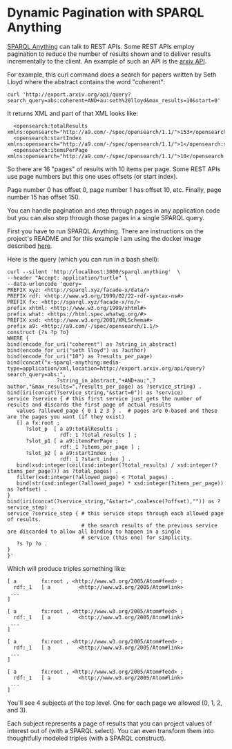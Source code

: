 # Dynamic Pagination with SPARQL Anything

[SPARQL Anything](https://github.com/SPARQL-Anything/sparql.anything) can talk to REST APIs. 
Some REST APIs employ pagination to reduce the number of results shown and to deliver results incrementally to the client.
An example of such an API is the [arxiv API](https://arxiv.org/help/api/user-manual#Quickstart).

For example, this curl command does a search for papers written by Seth Lloyd where the abstract contains the word "coherent":

``curl 'http://export.arxiv.org/api/query?search_query=abs:coherent+AND+au:seth%20lloyd&max_results=10&start=0'``

It returns XML and part of that XML looks like:
```
  <opensearch:totalResults xmlns:opensearch="http://a9.com/-/spec/opensearch/1.1/">153</opensearch:totalResults>
  <opensearch:startIndex xmlns:opensearch="http://a9.com/-/spec/opensearch/1.1/">1</opensearch:startIndex>
  <opensearch:itemsPerPage xmlns:opensearch="http://a9.com/-/spec/opensearch/1.1/">10</opensearch:itemsPerPage>
```

So there are 16 "pages" of results with 10 items per page.
Some REST APIs use page numbers but this one uses offsets (or start index).

Page number 0 has offset 0, page number 1 has offset 10, etc.
Finally, page number 15 has offset 150.


You can handle pagination and step through pages in any application code but you can also step through those pages in a single SPARQL query.

First you have to run SPARQL Anything.
There are instructions on the project's README and for this example I am using the docker image described [here](https://github.com/justin2004/sparql.anything/blob/fuseki-docker/BROWSER.md).


Here is the query (which you can run in a bash shell):


```sparql
curl --silent 'http://localhost:3000/sparql.anything'  \
--header "Accept: application/turtle" \
--data-urlencode 'query=
PREFIX xyz: <http://sparql.xyz/facade-x/data/>
PREFIX rdf: <http://www.w3.org/1999/02/22-rdf-syntax-ns#>
PREFIX fx: <http://sparql.xyz/facade-x/ns/>
prefix xhtml: <http://www.w3.org/1999/xhtml#>
prefix what: <https://html.spec.whatwg.org/#>
PREFIX xsd: <http://www.w3.org/2001/XMLSchema#>
prefix a9: <http://a9.com/-/spec/opensearch/1.1/>
construct {?s ?p ?o}
WHERE {
bind(encode_for_uri("coherent") as ?string_in_abstract)
bind(encode_for_uri("seth lloyd") as ?author)
bind(encode_for_uri("10") as ?results_per_page)
bind(concat("x-sparql-anything:media-type=application/xml,location=http://export.arxiv.org/api/query?search_query=abs:",
                ?string_in_abstract,"+AND+au:",?author,"&max_results=",?results_per_page) as ?service_string) .
bind(iri(concat(?service_string,"&start=0")) as ?service)
service ?service { # this first service just gets the number of results and discards the first page of actual results
   values ?allowed_page { 0 1 2 3 } .  # pages are 0-based and these are the pages you want (if they exist)
   [] a fx:root ;
      ?slot_p  [ a a9:totalResults ;
                 rdf:_1 ?total_results ] ;
      ?slot_p1 [ a a9:itemsPerPage ;
                 rdf:_1 ?items_per_page ] ;
      ?slot_p2 [ a a9:startIndex ;
                 rdf:_1 ?start_index ] .
   bind(xsd:integer(ceil(xsd:integer(?total_results) / xsd:integer(?items_per_page))) as ?total_pages) .
   filter(xsd:integer(?allowed_page) < ?total_pages) .
   bind(str(xsd:integer(?allowed_page) * xsd:integer(?items_per_page)) as ?offset) .
}
bind(iri(concat(?service_string,"&start=",coalesce(?offset),"")) as ?service_step) .
service ?service_step { # this service steps through each allowed page of results.
                        # the search results of the previous service are discarded to allow all binding to happen in a single
                        # service (this one) for simplicity.
   ?s ?p ?o .
}
}'
```


Which will produce triples something like:
```
[ a        fx:root , <http://www.w3.org/2005/Atom#feed> ;
  rdf:_1   [ a         <http://www.w3.org/2005/Atom#link> 
 ...
]

[ a        fx:root , <http://www.w3.org/2005/Atom#feed> ;
  rdf:_1   [ a         <http://www.w3.org/2005/Atom#link> 
 ...
]

[ a        fx:root , <http://www.w3.org/2005/Atom#feed> ;
  rdf:_1   [ a         <http://www.w3.org/2005/Atom#link> 
 ...
]

[ a        fx:root , <http://www.w3.org/2005/Atom#feed> ;
  rdf:_1   [ a         <http://www.w3.org/2005/Atom#link> 
 ...
]

```

You'll see 4 subjects at the top level.
One for each page we allowed (0, 1, 2, and 3).

Each subject represents a page of results that you can project values of interest out of (with a SPARQL select). 
You can even transform them into thoughtfully modeled triples (with a SPARQL construct).
